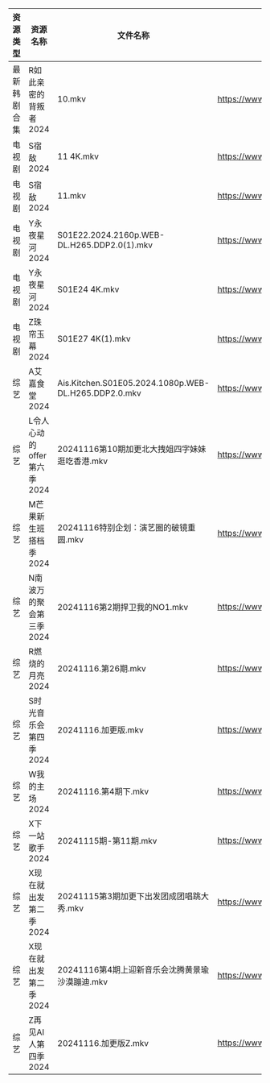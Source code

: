 | 资源类型   | 资源名称               | 文件名称                                                 | 分享链接                                 | 更新时间                |
| ------ | ------------------ | ---------------------------------------------------- | ------------------------------------ | ------------------- |
| 最新韩剧合集 | R如此亲密的背叛者2024      | 10.mkv                                               | https://www.alipan.com/s/XPaiCBQqD2E | 2024-11-16 00:06:01 |
| 电视剧    | S宿敌2024            | 11 4K.mkv                                            | https://www.alipan.com/s/jyw7xtYezPF | 2024-11-16 00:06:09 |
| 电视剧    | S宿敌2024            | 11.mkv                                               | https://www.alipan.com/s/jyw7xtYezPF | 2024-11-16 00:06:09 |
| 电视剧    | Y永夜星河2024          | S01E22.2024.2160p.WEB-DL.H265.DDP2.0(1).mkv          | https://www.alipan.com/s/torupuzCfzz | 2024-11-16 14:06:28 |
| 电视剧    | Y永夜星河2024          | S01E24 4K.mkv                                        | https://www.alipan.com/s/torupuzCfzz | 2024-11-16 14:06:28 |
| 电视剧    | Z珠帘玉幕2024          | S01E27 4K(1).mkv                                     | https://www.alipan.com/s/9Taskj8gkML | 2024-11-16 14:06:37 |
| 综艺     | A艾嘉食堂2024          | Ais.Kitchen.S01E05.2024.1080p.WEB-DL.H265.DDP2.0.mkv | https://www.alipan.com/s/qqA2j1AeyfW | 2024-11-16 12:06:40 |
| 综艺     | L令人心动的offer第六季2024 | 20241116第10期加更北大拽姐四字妹妹逛吃香港.mkv                       | https://www.alipan.com/s/wF4mBRf7vAS | 2024-11-16 14:07:07 |
| 综艺     | M芒果新生班搭档季2024      | 20241116特别企划：演艺圈的破镜重圆.mkv                            | https://www.alipan.com/s/xnGaC7WzgLK | 2024-11-16 14:07:18 |
| 综艺     | N南波万的聚会第三季2024     | 20241116第2期捍卫我的NO1.mkv                               | https://www.alipan.com/s/ZWErZGPfuar | 2024-11-16 14:07:27 |
| 综艺     | R燃烧的月亮2024         | 20241116.第26期.mkv                                    | https://www.alipan.com/s/S4qcpFUguQa | 2024-11-16 14:07:37 |
| 综艺     | S时光音乐会第四季2024      | 20241116.加更版.mkv                                     | https://www.alipan.com/s/JiNiXNR4dny | 2024-11-16 14:07:42 |
| 综艺     | W我的主场2024          | 20241116.第4期下.mkv                                    | https://www.alipan.com/s/KLxaNppeykr | 2024-11-16 14:08:06 |
| 综艺     | X下一站歌手2024         | 20241115期-第11期.mkv                                   | https://www.alipan.com/s/eBKzWFKqm82 | 2024-11-16 00:08:26 |
| 综艺     | X现在就出发第二季2024      | 20241115第3期加更下出发团成团唱跳大秀.mkv                          | https://www.alipan.com/s/4HF3vjVkffP | 2024-11-16 14:08:19 |
| 综艺     | X现在就出发第二季2024      | 20241116第4期上迎新音乐会沈腾黄景瑜沙漠蹦迪.mkv                       | https://www.alipan.com/s/4HF3vjVkffP | 2024-11-16 14:08:19 |
| 综艺     | Z再见AI人第四季2024      | 20241116.加更版Z.mkv                                    | https://www.alipan.com/s/x547zMqipVp | 2024-11-16 14:08:29 |
